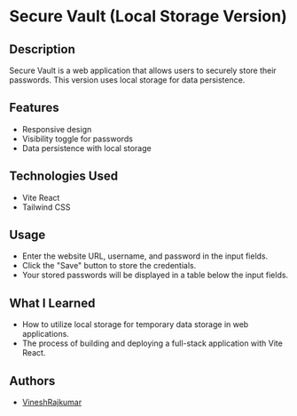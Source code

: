 # Secure Vault (Local Storage Version)

## Description
Secure Vault is a web application that allows users to securely store their passwords. This version uses local storage for data persistence.

## Features

- Responsive design
- Visibility toggle for passwords
- Data persistence with local storage

## Technologies Used

- Vite React
- Tailwind CSS



## Usage

- Enter the website URL, username, and password in the input fields.
- Click the "Save" button to store the credentials.
- Your stored passwords will be displayed in a table below the input fields.

## What I Learned

- How to utilize local storage for temporary data storage in web applications.
- The process of building and deploying a full-stack application with Vite React.

## Authors

- [VineshRajkumar](https://github.com/yourusername)
